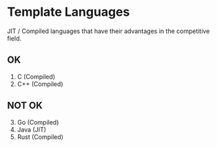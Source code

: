 # Template Languages
 JIT / Compiled languages that have their advantages in the competitive field.

## OK
 1. C		(Compiled)
 2. C++		(Compiled)

## NOT OK
 3. Go		(Compiled)
 4. Java	(JIT)
 5. Rust	(Compiled)
